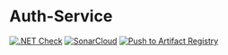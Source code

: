 # Auth-Service
[![.NET Check](https://github.com/LIVEDJ-App/Auth-Service/actions/workflows/dotnet.yml/badge.svg)](https://github.com/LIVEDJ-App/Auth-Service/actions/workflows/dotnet.yml)
[![SonarCloud](https://github.com/LIVEDJ-App/Auth-Service/actions/workflows/sonar.yml/badge.svg)](https://github.com/LIVEDJ-App/Auth-Service/actions/workflows/sonar.yml)
[![Push to Artifact Registry](https://github.com/LIVEDJ-App/Auth-Service/actions/workflows/docker-build-gcr.yml/badge.svg)](https://github.com/LIVEDJ-App/Auth-Service/actions/workflows/docker-build-gcr.yml)

